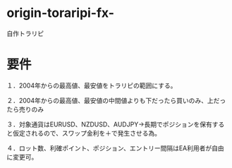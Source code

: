 # origin-toraripi-fx-
自作トラリピ

# 要件
１．2004年からの最高値、最安値をトラリピの範囲にする。

２．2004年からの最高値、最安値の中間値よりも下だったら買いのみ、上だったら売りのみ

３．対象通貨はEURUSD、NZDUSD、AUDJPY→長期でポジションを保有すると仮定されるので、スワップ金利を＋で発生させる為。

４．ロット数、利確ポイント、ポジション、エントリー間隔はEA利用者が自由に変更可。
